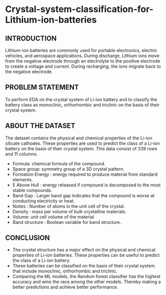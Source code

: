 # Crystal-system-classification-for-Lithium-ion-batteries

## INTRODUCTION
Lithium-ion batteries are commonly used for
portable electronics, electric vehicles, and aerospace
applications. During discharge, Lithium ions move
from the negative electrode through an electrolyte to
the positive electrode to create a voltage and current.
During recharging, the ions migrate back to the
negative electrode.
## PROBLEM STATEMENT
To perform EDA on the crystal system of Li-ion
battery and to classify the battery class as
monoclinic, orthorhombic and triclinic on the
basis of their crystal system.
## ABOUT THE DATASET
The dataset contains the physical and chemical
properties of the Li-ion silicate cathodes. These
properties are used to predict the class of a Li-ion
battery on the basis of their crystal system. This data
consist of 339 rows and 11 columns.
- Formula: chemical formula of the compound.
- Space group: symmetry group of a 3D crystal
pattern.
- Formation Energy : energy required to produce
material from standard elements.
- E Above Hull : energy released if compound is
decomposed to the most stable compounds.
- Band Gap : Larger band gap indicates that the
compound is worse at conducting electricity or
heat.
- Nsites : Number of atoms in the unit cell of the
crystal.
- Density : mass per volume of bulk crystalline
materials.
- Volume: unit cell volume of the material
- Band structure : Boolean variable for band
structure.
## CONCLUSION
- The crystal structure has a major effect on the
physical and chemical properties of Li-ion
batteries. These properties can be useful to
predict the class of a Li-ion battery.
- These batteries can be classified on the basis of
their crystal system. that include monoclinic,
orthorhombic and triclinic.
- Comparing the ML models, the Random forest
classifier has the highest accuracy and wins the
race among the other models. Thereby making
a better predictions and achieve better
performance.
